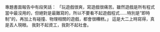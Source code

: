 專題書面報告中有段笑話：
「玩遊戲很爽，寫遊戲很痛苦。雖然遊戲是所有程式當中最沒用的，但絕對是最難寫的，所以不要看不起遊戲程式……特別是”即時制”的，再加上有碰撞、物理相關的遊戲，都會很糟糕。」
這是大二上時寫得，真是丟人現眼。
我對不起資工，我對不起社會。
